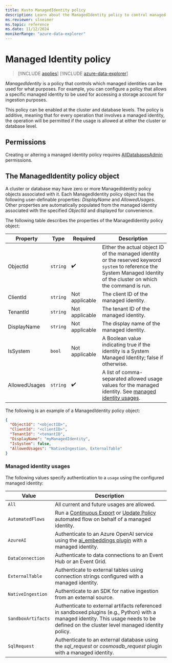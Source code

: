 ```yaml
---
title: Kusto ManagedIdentity policy
description: Learn about the ManagedIdentity policy to control managed identities.
ms.reviewer: slneimer
ms.topic: reference
ms.date: 11/12/2024
monikerRange: "azure-data-explorer"
---
```

# Managed Identity policy

> [!INCLUDE [applies](../includes/applies-to-version/applies.md)] [!INCLUDE [azure-data-explorer](../includes/applies-to-version/azure-data-explorer.md)]

*ManagedIdentity* is a policy that controls which managed identities can be used for what purposes. For example, you can configure a policy that allows a specific managed identity to be used for accessing a storage account for ingestion purposes.

This policy can be enabled at the cluster and database levels. The policy is additive, meaning that for every operation that involves a managed identity, the operation will be permitted if the usage is allowed at either the cluster or database level.

## Permissions

Creating or altering a managed identity policy requires [AllDatabasesAdmin](../access-control/role-based-access-control.md) permissions.

## The ManagedIdentity policy object

A cluster or database may have zero or more ManagedIdentity policy objects associated with it.
Each ManagedIdentity policy object has the following user-definable properties: *DisplayName* and *AllowedUsages*.
Other properties are automatically populated from the managed identity associated with the specified *ObjectId* and displayed for convenience.

The following table describes the properties of the ManagedIdentity policy object:

| Property      | Type   | Required | Description                                                                   |
|---------------|--------|----------|-------------------------------------------------------------------------------|
| ObjectId      | `string` |  :heavy_check_mark:  | Either the actual object ID of the managed identity or the reserved keyword `system` to reference the System Managed Identity of the cluster on which the command is run. |
| ClientId      | `string` | Not applicable | The client ID of the managed identity. |
| TenantId      | `string` | Not applicable | The tenant ID of the managed identity. |
| DisplayName   | `string` | Not applicable | The display name of the managed identity. |
| IsSystem      | `bool` | Not applicable | A Boolean value indicating true if the identity is a System Managed Identity; false if otherwise. |
| AllowedUsages | `string` |  :heavy_check_mark:  | A list of comma-separated allowed usage values for the managed identity. See [managed identity usages](#managed-identity-usages). |

The following is an example of a ManagedIdentity policy object:

```json
{
  "ObjectId": "<objectID>",
  "ClientId": "<clientID>",
  "TenantId": "<tenantID",
  "DisplayName": "myManagedIdentity",
  "IsSystem": false,
  "AllowedUsages": "NativeIngestion, ExternalTable"
}
```

### Managed identity usages

The following values specify authentication to a `usage` using the configured managed identity:

| Value | Description |
|---|---|
| `All` | All current and future usages are allowed. |
| `AutomatedFlows`| Run a [Continuous Export](data-export/continuous-data-export.md) or [Update Policy](update-policy.md) automated flow on behalf of a managed identity. |
| `AzureAI`| Authenticate to an Azure OpenAI service using the [ai_embeddings plugin](../query/ai-embeddings-plugin.md) with a managed identity. |
| `DataConnection` | Authenticate to data connections to an Event Hub or an Event Grid. |
|`ExternalTable` | Authenticate to external tables using connection strings configured with a managed identity. |
| `NativeIngestion` |  Authenticate to an SDK for native ingestion from an external source. |
| `SandboxArtifacts`| Authenticate to external artifacts referenced in sandboxed plugins (e.g., Python) with a managed identity. This usage needs to be defined on the cluster level managed identity policy. |
| `SqlRequest`| Authenticate to an external database using the *sql_request* or *cosmosdb_request* plugin with a managed identity. |
